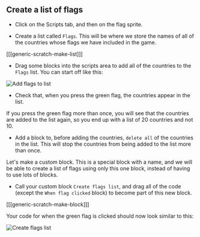 ## Create a list of flags

+ Click on the Scripts tab, and then on the flag sprite.

+ Create a list called `Flags`. This will be where we store the names of all of the countries whose flags we have included in the game.

[[[generic-scratch-make-list]]]

+ Drag some blocks into the scripts area to add all of the countries to the `Flags` list. You can start off like this:

![Add flags to list](images/add-to-list.png)

+ Check that, when you press the green flag, the countries appear in the list.

If you press the green flag more than once, you will see that the countries are added to the list again, so you end up with a list of 20 countries and not 10.

+ Add a block to, before adding the countries, `delete all` of the countries in the list. This will stop the countries from being added to the list more than once.

Let's make a custom block. This is a special block with a name, and we will be able to create a list of flags using only this one block, instead of having to use lots of blocks.

+ Call your custom block `Create flags list`, and drag all of the code (except the `When flag clicked` block) to become part of this new block.

[[[generic-scratch-make-block]]]

Your code for when the green flag is clicked should now look similar to this:

![Create flags list](images/create-flags-list.png)
